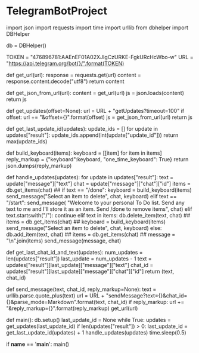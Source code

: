 # TelegramBotProject
import json
import requests
import time
import urllib
from dbhelper import DBHelper

db = DBHelper()

TOKEN = "476896781:AAEnEF01A02XJIgCzURKE-FgkURcHcWbo-w"
URL = "https://api.telegram.org/bot{}/".format(TOKEN)


def get_url(url):
    response = requests.get(url)
    content = response.content.decode("utf8")
    return content


def get_json_from_url(url):
    content = get_url(url)
    js = json.loads(content)
    return js


def get_updates(offset=None):
    url = URL + "getUpdates?timeout=100"
    if offset:
        url += "&offset={}".format(offset)
    js = get_json_from_url(url)
    return js

def get_last_update_id(updates):
    update_ids = []
    for update in updates["result"]:
        update_ids.append(int(update["update_id"]))
    return max(update_ids)

def build_keyboard(items):
    keyboard = [[item] for item in items]
    reply_markup = {"keyboard":keyboard, "one_time_keyboard": True}
    return json.dumps(reply_markup)

def handle_updates(updates):
    for update in updates["result"]:
        text = update["message"]["text"]
        chat = update["message"]["chat"]["id"]
        items = db.get_items(chat)  ##
        if text == "/done":
            keyboard = build_keyboard(items)
            send_message("Select an item to delete", chat, keyboard)
        elif text == "/start":
            send_message(
                "Welcome to your personal To Do list. Send any text to me and I'll store it as an item. Send /done to remove items",
                chat)
        elif text.startswith("/"):
            continue
        elif text in items:
            db.delete_item(text, chat)  ##
            items = db.get_items(chat)  ##
            keyboard = build_keyboard(items)
            send_message("Select an item to delete", chat, keyboard)
        else:
            db.add_item(text, chat)  ##
            items = db.get_items(chat)  ##
            message = "\n".join(items)
            send_message(message, chat)

def get_last_chat_id_and_text(updates):
    num_updates = len(updates["result"])
    last_update = num_updates - 1
    text = updates["result"][last_update]["message"]["text"]
    chat_id = updates["result"][last_update]["message"]["chat"]["id"]
    return (text, chat_id)


def send_message(text, chat_id, reply_markup=None):
    text = urllib.parse.quote_plus(text)
    url = URL + "sendMessage?text={}&chat_id={}&parse_mode=Markdown".format(text, chat_id)
    if reply_markup:
        url += "&reply_markup={}".format(reply_markup)
    get_url(url)

def main():
    db.setup()
    last_update_id = None
    while True:
        updates = get_updates(last_update_id)
        if len(updates["result"]) > 0:
            last_update_id = get_last_update_id(updates) + 1
            handle_updates(updates)
        time.sleep(0.5)

if __name__ == '__main__':
    main()
